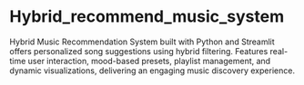 # Hybrid_recommend_music_system
Hybrid Music Recommendation System built with Python and Streamlit offers personalized song suggestions using hybrid filtering. Features real-time user interaction, mood-based presets, playlist management, and dynamic visualizations, delivering an engaging music discovery experience.
